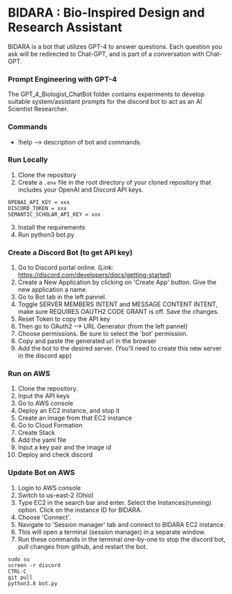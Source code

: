 # BIDARA : Bio-Inspired Design and Research Assistant

BIDARA is a bot that utilizes GPT-4 to answer questions.
Each question you ask will be redirected to Chat-GPT, and is part of a conversation with Chat-GPT.

### Prompt Engineering with GPT-4

The GPT_4_Biologist_ChatBot folder contains experiments to develop suitable system/assistant prompts for the discord bot to act as an AI Scientist Researcher.

### Commands

- !help --> description of bot and commands.

### Run Locally

1. Clone the repository
2. Create a `.env` file in the root directory of your cloned repository that includes your OpenAI and Discord API keys.
```
OPENAI_API_KEY = xxx
DISCORD_TOKEN = xxx
SEMANTIC_SCHOLAR_API_KEY = xxx
``` 
3. Install the requirements
4. Run python3 bot.py

### Create a Discord Bot (to get API key)

1. Go to Discord portal online. (Link: https://discord.com/developers/docs/getting-started)
2. Create a New Application by clicking on 'Create App' button. Give the new application a name.
3. Go to Bot tab in the left pannel.
4. Toggle SERVER MEMBERS INTENT and MESSAGE CONTENT INTENT, make sure REQUIRES OAUTH2 CODE GRANT is off. Save the changes.
5. Reset Token to copy the API key
6. Then go to OAuth2 --> URL Generator (from the left pannel)
7. Choose permissions. Be sure to select the 'bot' permission.
8. Copy and paste the generated url in the browser
10. Add the bot to the desired server. (You'll need to create this new server in the discord app)

### Run on AWS

1. Clone the repository.
2. Input the API keys
3. Go to AWS console
4. Deploy an EC2 instance, and stop it
5. Create an image from that EC2 instance
6. Go to Cloud Formation
7. Create Stack
8. Add the yaml file
9. Input a key pair and the image id
10. Deploy and check discord

### Update Bot on AWS

1. Login to AWS console
2. Switch to us-east-2 (Ohio)
3. Type EC2 in the search bar and enter. Select the Instances(running) option. Click on the instance ID for BIDARA.
4. Choose 'Connect'. 
5. Navigate to 'Session manager' tab and connect to BIDARA EC2 instance.
6. This will open a terminal (session manager) in a separate window.
7. Run these commands in the terminal one-by-one to stop the discord bot, pull changes from github, and restart the bot.
```
sudo su
screen -r discord
CTRL-C
git pull
python3.8 bot.py
```
